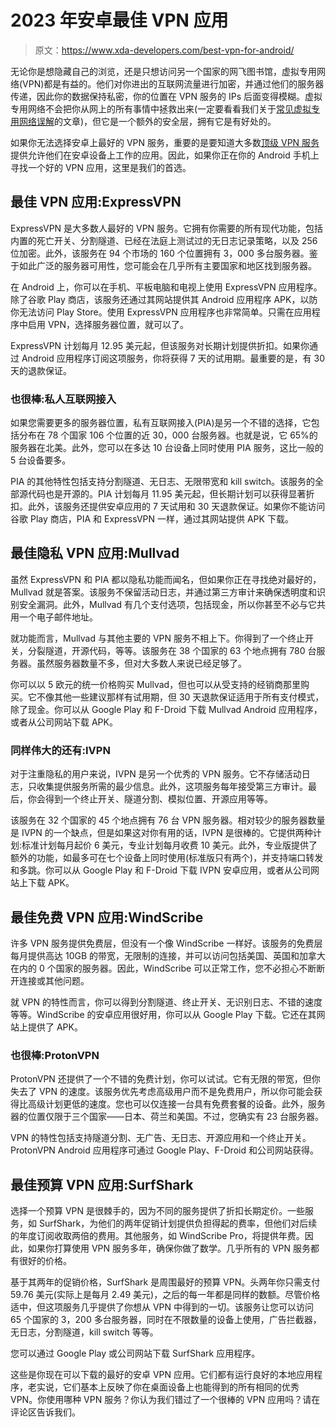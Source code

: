 # 2023 年安卓最佳 VPN 应用

> 原文：<https://www.xda-developers.com/best-vpn-for-android/>

无论你是想隐藏自己的浏览，还是只想访问另一个国家的网飞图书馆，虚拟专用网络(VPN)都是有益的。他们对你进出的互联网流量进行加密，并通过他们的服务器传递，因此你的数据保持私密，你的位置在 VPN 服务的 IPs 后面变得模糊。虚拟专用网络不会把你从网上的所有事情中拯救出来(一定要看看我们关于[常见虚拟专用网络误解](https://www.xda-developers.com/vpn-safety-misunderstandings/)的文章)，但它是一个额外的安全层，拥有它是有好处的。

如果你无法选择安卓上最好的 VPN 服务，重要的是要知道大多数[顶级 VPN 服务](https://www.xda-developers.com/best-vpn/)提供允许他们在安卓设备上工作的应用。因此，如果你正在你的 Android 手机上寻找一个好的 VPN 应用，这里是我们的首选。

## 最佳 VPN 应用:ExpressVPN

ExpressVPN 是大多数人最好的 VPN 服务。它拥有你需要的所有现代功能，包括内置的死亡开关、分割隧道、已经在法庭上测试过的无日志记录策略，以及 256 位加密。此外，该服务在 94 个市场的 160 个位置拥有 3，000 多台服务器。鉴于如此广泛的服务器可用性，您可能会在几乎所有主要国家和地区找到服务器。

在 Android 上，你可以在手机、平板电脑和电视上使用 ExpressVPN 应用程序。除了谷歌 Play 商店，该服务还通过其网站提供其 Android 应用程序 APK，以防你无法访问 Play Store。使用 ExpressVPN 应用程序也非常简单。只需在应用程序中启用 VPN，选择服务器位置，就可以了。

ExpressVPN 计划每月 12.95 美元起，但该服务对长期计划提供折扣。如果你通过 Android 应用程序订阅这项服务，你将获得 7 天的试用期。最重要的是，有 30 天的退款保证。

### 也很棒:私人互联网接入

如果您需要更多的服务器位置，私有互联网接入(PIA)是另一个不错的选择，它包括分布在 78 个国家 106 个位置的近 30，000 台服务器。也就是说，它 65%的服务器在北美。此外，您可以在多达 10 台设备上同时使用 PIA 服务，这比一般的 5 台设备要多。

PIA 的其他特性包括支持分割隧道、无日志、无限带宽和 kill switch。该服务的全部源代码也是开源的。PIA 计划每月 11.95 美元起，但长期计划可以获得显著折扣。此外，该服务还提供安卓应用的 7 天试用和 30 天退款保证。如果你不能访问谷歌 Play 商店，PIA 和 ExpressVPN 一样，通过其网站提供 APK 下载。

## 最佳隐私 VPN 应用:Mullvad

虽然 ExpressVPN 和 PIA 都以隐私功能而闻名，但如果你正在寻找绝对最好的，Mullvad 就是答案。该服务不保留活动日志，并通过第三方审计来确保透明度和识别安全漏洞。此外，Mullvad 有几个支付选项，包括现金，所以你甚至不必与它共用一个电子邮件地址。

就功能而言，Mullvad 与其他主要的 VPN 服务不相上下。你得到了一个终止开关，分裂隧道，开源代码，等等。该服务在 38 个国家的 63 个地点拥有 780 台服务器。虽然服务器数量不多，但对大多数人来说已经足够了。

你可以以 5 欧元的统一价格购买 Mullvad，但也可以从受支持的经销商那里购买。它不像其他一些建议那样有试用期，但 30 天退款保证适用于所有支付模式，除了现金。你可以从 Google Play 和 F-Droid 下载 Mullvad Android 应用程序，或者从公司网站下载 APK。

### 同样伟大的还有:IVPN

对于注重隐私的用户来说，IVPN 是另一个优秀的 VPN 服务。它不存储活动日志，只收集提供服务所需的最少信息。此外，这项服务每年接受第三方审计。最后，你会得到一个终止开关、隧道分割、模拟位置、开源应用等等。

该服务在 32 个国家的 45 个地点拥有 76 台 VPN 服务器。相对较少的服务器数量是 IVPN 的一个缺点，但是如果这对你有用的话，IVPN 是很棒的。它提供两种计划:标准计划每月起价 6 美元，专业计划每月收费 10 美元。此外，专业版提供了额外的功能，如最多可在七个设备上同时使用(标准版只有两个)，并支持端口转发和多跳。你可以从 Google Play 和 F-Droid 下载 IVPN 安卓应用，或者从公司网站上下载 APK。

## 最佳免费 VPN 应用:WindScribe

许多 VPN 服务提供免费层，但没有一个像 WindScribe 一样好。该服务的免费层每月提供高达 10GB 的带宽，无限制的连接，并可以访问包括美国、英国和加拿大在内的 0 个国家的服务器。因此，WindScribe 可以正常工作，您不必担心不断断开连接或其他问题。

就 VPN 的特性而言，你可以得到分割隧道、终止开关、无识别日志、不错的速度等等。WindScribe 的安卓应用很好用，你可以从 Google Play 下载。它还在其网站上提供了 APK。

### 也很棒:ProtonVPN

ProtonVPN 还提供了一个不错的免费计划，你可以试试。它有无限的带宽，但你失去了 VPN 的速度。该服务优先考虑高级用户而不是免费用户，所以你可能会获得比高级计划更低的速度。您也可以仅连接一台具有免费套餐的设备。此外，服务器的位置仅限于三个国家——日本、荷兰和美国。不过，您确实有 23 台服务器。

VPN 的特性包括支持隧道分割、无广告、无日志、开源应用和一个终止开关。ProtonVPN Android 应用程序可通过 Google Play、F-Droid 和公司网站获得。

## 最佳预算 VPN 应用:SurfShark

选择一个预算 VPN 是很棘手的，因为不同的服务提供了折扣长期定价。一些服务，如 SurfShark，为他们的两年促销计划提供负担得起的费率，但他们对后续的年度订阅收取两倍的费用。其他服务，如 WindScribe Pro，将提供年费。因此，如果你打算使用 VPN 服务多年，确保你做了数学。几乎所有的 VPN 服务都有很好的价格。

基于其两年的促销价格，SurfShark 是周围最好的预算 VPN。头两年你只需支付 59.76 美元(实际上是每月 2.49 美元)，之后的每一年都是同样的数额。尽管价格适中，但这项服务几乎提供了你想从 VPN 中得到的一切。该服务让您可以访问 65 个国家的 3，200 多台服务器，同时在不限数量的设备上使用，广告拦截器，无日志，分割隧道，kill switch 等等。

您可以通过 Google Play 或公司网站下载 SurfShark 应用程序。

这些是你现在可以下载的最好的安卓 VPN 应用。它们都有运行良好的本地应用程序，老实说，它们基本上反映了你在桌面设备上也能得到的所有相同的优秀 VPN。你使用哪种 VPN 服务？你认为我们错过了一个很棒的 VPN 应用吗？请在评论区告诉我们。